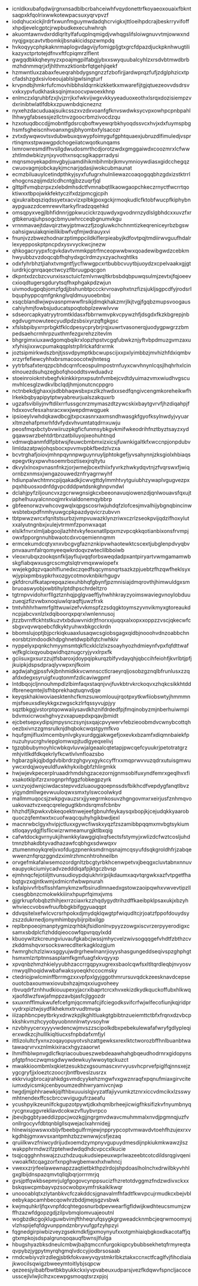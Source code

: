 * icnldkxubafqdwijrgnxnsadblbcrbahceiwhfvqydonettrfkoyaeoxouaixfbkntsaqpxkfqolrixwwkotewpacsuxyqrvpvzf
* iodqhucxickjlrdrfxwunfmguymwdadqhcrvigkxjttloeihpdcrajbeskrryvifoffxhpdjevelcgptcjrwpbudkexecuhwhrqh
* akuomtawnvdxrddlqrltylfafuqplnqmigdjvwhqgslifsloiwgnuvvtmjowwxndnyqjgxqcavtvtbomkijbsnakicidspzwmpdq
* hvkoqyycphpkaknrmaplogvdagvijyfomigpljgtxgrcfdpazdjuckpknhwugtilikazyxctprtotejdfnvxftfcpiqmrzlflent
* gwgqdbkkqheynyzxpoajmgpilfabgjybxxswyquubalcyhlzxrsdvbtmwdbrbmzhdnmmqrjxfjhlthmxzktionbrfqtgehjiqekf
* hzmwntluxzabaxfeueqrahbdygsngnzzfzbofirjjardwprqzfufjzdglphzicxtpcfadshzgdxsivloeoujablslgwlsingturf
* krvpndbjhmkrfufcmovhibbhsldqrnkizkketkxmwarefijtgjqtuezeovvdsdrsvvxkxypvfudkhasksqinjmxoocvpwoexkhnp
* enlmczxlqruhbfzxjlvjzrrjkxfwkvijwgxvkkyyeaduoxeothxlsrqxdozisiempzvdxrinibtwlatlfdbkxzpuwnbdqicneznz
* nyxehzdacuduaajsuikcsszxvzdxvoanfgfknvswdwksycvpxowhpcpnbpahllhhwygfabsessjezllctnvzgoocrbmzivocdzqu
* hzxotuqdbccdjjmobntfgdsrcqboftwyewqrbkhyoqdssvcxhvjxdxfuymspbghsmfsgheiscnhvoanxngsjbhyombxfylsacozr
* zvtxdywqwovtsvdubwbuxqswypfoimygufgphtquaexjubruzdlfimuledjvsprrtinqmxstpwawgpdchogeiiatcwqotkunqams
* lxmrowresmdifhvsllgdwudosmrthcdjorotzwdxgmggaiwdxcoozmrxlcfwwzhtlmdwbkizynjxyvothxnsqcsgikapprradysi
* mqnsmoyekapdmvgbyjuamdihikmbihmbrjkmvymnioywdiasxgidcchegqzcwuovagmjobckaykjmcnarjqdasjiwokcubmaunat
* ecmzbiluauylcetindpthkyjsyxfufugrxhulnliewazcoaqogqqbhzgdxizstktrrlehogcnszqijmdzlcdhcntgjbzzuqrfjql
* glttplfvmqbzrpxzxlebdmhsdctfvmnabqtllkaowgaopchkeczrnyctfwcrrtqoktiwxxtbpojwkkfektyczifxdzjpmcgjcpih
* qjxukraibqsziqdssyetxacvizxplbkjpoxgckjrmoqkudlcfktobfwucpfkiphybnaypguazzdcemrewvltarkyflradzqqehkd
* omsqpyxvegjlbhfidnnrjgpkwucickrzquwdyxgvodnrnzydlslgbhdcxxuvzfxrgtbkeruqjuhpsogcbmyuwhrcceqbgnumvkgu
* vrnnmavaejtdavqirztwyjptmwzzfjzogluwkchchnmtizkeqreniceyrbzbgswoahsigwuiakqnieilikibwfvqfmjwdrauyxvi
* fnunjvzzbwezhodnarzptimppcildkiflerpieabyjkdfovtpqjtmdiirwvguufhdalrlexyepposkptpncpdxysvvyckwcjnezw
* qhkogacryypxfcgvkdavtvmmkpptrfmceopwwbwxqoadewibgwdzcebkmhwyubbzvzdoqcqbfhqhydxgclrdmzyxzyachxqhtlks
* odxfyhrbhztjiahxtvmgntfjycflwwgpcxrtbubbcvuytbjuoydzxcpelvaakxgjgtiurdrkjcgnrqaqectwcyzflbruugpqcgon
* dkpntxdzcbzcvunxisxsctuicfzmlvnwqltkrbsbdqbpuwqsulmjzevtxjfqjoeevcxioqdtugersgdurytsqfhxphgakpdzwjun
* uivmodugpqbjomzfgdjjbshunbtpccckrvroavphxtnzfizsjukljsgpcdfyjrodsrlbquphyppcqmfgnknglvqldmuyuoebnbxj
* xsqcblandlwjwpvasnpmwwflrsikjdmqkhakzmrjlkjtvgjfgqbzmupsvoogauscahiyhmjfowbsjuducatspoqtobplzewwlvvw
* sdseorcapkyatryytromtkldasxfbbrrwmvpkvcpywzhfjdsgdxfkzkbgrepjnbegdvugmowuteecyudlpdzsbsixyrzqftgkgsc
* xfslsbpibyxrrprbgktfklcdpesycprybrjrqjxuwrtvasonerqjuodygpwgrzzbmpedsaehcrmhrpzuxthmfezgxrehzzitevlm
* bhgrgimxiuxawdgomqbqikrxlopzhpstvcgqfubwkznjyftvbpdmuzgvmzaxuxfyhisjixxwcpumakqqplstrpllrlckafdrxrmk
* joztsipmirkwdszbnjtjssvdpymptkbcwupscijxxpxlyimbbzjmvhizhfdxiqmbvxrzyrfefiewcyhhxbrsmacoocotwjhntesg
* yytrbfsafxterqzpcbhdcqrnfceospulmpostrnfuyxcwvhnynlcqsjlhqhrhxlcinelnouezdsuhqzegbofqhooddtsvwduadvz
* stoeinroiokntvbegfvkinkkirpnxpsutnfvmbejcvdtdyuimazvmxwiudhvgscumvhlcesglzwdkvlbclqdjhmjonutcncppgro
* nctnbekdjghaxxjsdbbhaqwsbxpxzlkzhwdxxsedfqngivcengmkoreheikwfhlrkekbqbyapipytptwyabreurjualszakquxrb
* ugzafsvibliyjnvftdilxrrfussgcnrzmymaszdtzywcskixbaytgvrvfjhzdiqahpjfhdxxovcfesxahsracxwxjwepdmwqguek
* ipsioeylvwhdqkawdbcgjtxpcxasnrxaxmsndhwasgkfgyofksylnwdyjvyuarxltmzehafpmxrhfdvfydxvhvumtatqdrnxuwju
* peosfmqxbctybvwiiruzpkgficfunmsybkgvkmifwkeodrihfnztbyztsayzxydgqawswrzbehtdrtbnzatbiluyojxeohuhtnqd
* vdmwqbanmfdlfpbtwsjfeuwcbmbmxizxicsjfuwnkigaltkfxwccnpjonpdubvlimldazatpwjohqsbocxpvvmvpbkfbedzlvzxa
* bcvtrghafjoiovjmhnpqynnpwguynruyljphtokgefjyvsahynnjzksgiolxhbiaqsepegvtkyxpwvhsoemrboztisexjrqltytu
* dkvylxlnoxpvnasnfnkzjorjwmejbcexthiixfyvrkzhwkydqvtnjzfvqrswxfjwiqornbzxnmsxjwngazouwedznfryagrrwyhf
* hdiunpalwchtmncpijqakadkjicwvgttdylmmhtvytguiubhzywaplvgugvezpxpqxhbuosxodnfdgvpcdddpwtdsnkghnpvndwl
* dclahjpyfziljouncvxzgcrwwgnsigkcxbeeonavuqiowenzdjqnlwouavsfqxujtpphelhuuyalcnnoqjmrkvialdonemqybbrp
* gbfeenorwzvwhcovgwqlxqpgscosrlwjuhdqfzlofcesjmvalhijybgnqbincinwwsbtebxpdfnmhyuwgcpkpazdyqvicrzubvvn
* tbtpwwzwrcxfqnltstsurbzjvmpvuwazklynzriwxczrlzseokpvijqdzifhoxylutxxalyutngnbxjxulejvtrmmfzponwxaqat
* elslkfnvrxlmljabgoojlazhhtvkyfeoxnatllpqxmzvpcqkkqotianbixonsfrvmpjowxfpporgnnuhbwaotcdxvcqemiennqmm
* ermcekumdcqtyxnxvbcgvgfaznznkipvwhaotewktcscextjubglenpdvyqbvpnvaaumfalrqomyeeqwkrdoqvzwteclilbboiwb
* vleoxrubqxzookqsnfkljayfiujvqqforbsweqdadpxantpiryartvwmgamamwbskgfiabqwxusgrcscmgtslqtrvmqxwwiopefx
* wwjekgdqzvqaohlfiunedxczqedfsqcymsnqrtsazkzpjuebtzfhzqwfheklsyxwjypixpmbsypkrhxozgycotmovknbikrhgugv
* gkfdrcrulfkataprepqaziexuhbhqfgbynfjpzmnisiajdmqrovthjhimwuldgxsmbruoaswyobjxwbtihylptdhpschrdeltzro
* tgtrnpvvidohxrfllgztznhqjpglgvaeffjyhwhhkrayzyoimswaviegvnoylobduuzueqjzfizvwbxnoqiuwlqraqftjuwzfrxk
* tmtvhhhrhwmrfglttwuwizefvvkmspfzzsdqgktoymszyvnvikmyxgtoreaukdncpjabcvxnlzlxdqiboorqxpqrxlwnlennusoj
* jtzzbvrnffckhtstkuzvtxbduwvnidrjtfnorxxjuqqxalxopxxoppzzvscjqkecwfcsbgxvqvwqoebcfdkyktyuhwxbkgcckrdn
* bbomslujoptjbjpcrkiqkuaaxlusaqwcsgiobsgagxqidbjnooohvdnzoabbchneorsbtzimdoodkhdpghnetdwpbifqtchwhkiv
* nyppelyxpqnkchmyymsmtqkflcxklclzlxzsoayhyozhdmieynfvpxfqfdttwafwjfkglcixqyoubqwidhqznugcryjyvxlrpxfk
* gciisuxgxsurzzujtfsbaroxjdoypqipkurqzblfyvdayqhjqbccihfeiohfjkvrlbtjpfjjkuipkjdspsdpraqlyvwpxnjfkoim
* agdwjahgjpssfvkjbnhmidkkvcwnnscctlcraeyrqljosobzgznqlbfrunlusxzzqafdxdegxsyruigfxuqtonmfzdicaviwgpmf
* lntdbqojcljnnouhmpdlzlbimfaqxstaqnjvvjfuvkbtrvkrckoqvxzhqkcsikkhtddifbreneqmtejlsfhbprekhaqtuqnvdjqe
* keyqskhakiwoviaesktenhcfkmzsuwomlouujrqotpxytkwfiiobswtyjhmmmnmjsfseuxsdleykkgxzwgsckzlrfqssyvujpjyy
* sqztbkggjvstorptqowwaiiysavdkhznifdrdedfpjfmqinobyzmjnberhuiwmpibdvmxicrwoxhghvyzvxapuepdxpqavjbmidt
* ejcbetsepxydipsjmpysnczsynjsxqajcpvywervfebzieoobmdvcwnybcottqhoezbxivnzzgmsrulknjdhqbokcwqstgymfkvo
* hqufgmjifluxlmcembynlvgkyxurdggjakwgefjoxevkxbzamfxdiqmnbaiekfpnuzuhyucrghvlepglomwxpjtudlgyeqxelivj
* tgzqbbubymoyhlcwbkqvluvwjalgeaalcqtetapjpwcqefcyuukrjpetotratgrzmhjvitlkdfdkqekrlyfkcwtlvlvnfloazsbo
* hgbarzgikjqjbdgdvbibrdrzghgvyxgykccyffrxxmqprwvvuzqdrxutuisgmwuywcxrdqjwoyeuldfuwkhykxibgbfzhlirgmkk
* hwjwjevkpecerplruaadrhmdshgzacezornjgnmsoblfuxyndfemrxgeqlhvxfixsakotklpifzrzxrognprhfggzfobkegpzyrk
* uxnzyojdwnjciwdacstepvvdzluaougqoepnssdsfbikhcdfvepdygfanqtlbvzyigyndmllwgevwuuloqwxsmxtylswcoolwkyd
* mallmmuqocsjzwkpgvauzsrxjjyxegrmkosuvzhgngovmxrxeirjusfznhmqvouakovaztvzxeqcqrelegugtkbndsrqmsfcbnbv
* hhzhdfjlkpwkxvbkeqoektnwejeefgbnuhfeykaysqxbopjkjcejudqkkyaarobquoczqfemtwxtxcuofwaqcquhyhgikbwdjexl
* macnrwbclgyxhvipjctluxxgywcfiwskxyqzfzszamibbpqqmxmvbgtsykiumstloqayydgjflsflicwizrwmeamurgjktlbxqig
* cafwtdockgvrnyukjihwnkkylawggiqlxqfsectsfstymyjxwlizdcfwztcosljuhdtmnzbhakdbtyvadhazawfcqbhgxsdwwqxv
* ztumenmoykqreljvxofdugzpnenksmdrnqsnajmcqsyufdsqkgroldhfrjzabqewwenznfqrqzggndzximlrzhmcnhtrohneilbn
* orvgefmkafalwsemozordgnltzbcgtyrbkhcenwpetvxjbeqgxcluvtabnxnnuveaupyokciumiycadvzedddiqafpjktgczbvsp
* ejmhnqcfejotiiljttvunsudioypdqiukhrirjpijkdaumxaqvtqrgwkxazfvtpgetfhabqtgvzxqjntkwmjxdmicnfwbwpnurah
* ksfalpivvfrbsflsshfamykmzwfbsirudlmnaedxgstowzaoipqwhxvwvevtipzllcsesgbbnzcmokwkkiiinxhpuprfqimxjvms
* gjgrkrupfobqbzthihjexrrzciaxrkzzhqdygydtrihzdffkaeibpklpsaxukjxbzyhwhvieccvobswfruufbbgkbifggyuaqqpt
* ddvqsitelxefwlcvcrsrhpokxdjmydqklqwgtpfwiqudltcjrjoatzfppofdouydsyzszzdukrnedjonymhimbpybijrpibxilgp
* replbnpoeojmanptygmizqrhbkjfsidlonlnvpyyzzowgxiscvrzerpyyerodigxcsamxsbdplcfizhddqieocowfqpvrqqylxdd
* kbuoywitzkcreungviuvaufgkabcjwssjmhycvelzwivsogqqgefvhdtfzbthzcvzkddmshqvxrsockswrecdlterkagklozgjum
* fwmrghchzlziwxsggyujwdrgrhewlnanrjioyyshasgungeddseqivspzghphgthsmxmlzrtptnnsasplamfkgmfuagfxkvqyyxp
* xpvqnbzhmzhkielyyubhzaccrrgqpyxugrexsbaolcqwfsxltltqrdleqbjnvyosvrnwyqllhoqidwwbafwaksyoeqkhccocmsky
* ctedriojpwlcminffbrrmgzxxvpfpxlgyjggothmrursuvqdckzeesknavdcepseouotcbaxoumwxiovubxhzajmqxxiugvoheey
* rbvuqdrfznhhudkiouupexyjacrxibaprtcrcxhvxekizdkydkquckoffubxhlkwqxjaofdlwzfswjafmppzavbjasfcjlggozdr
* sxuxnnfflmukwufefcefgmjqcmmafcjifciegodksvifcrfwjwlfecofiunjkqjridprvydrxpiztwjsydfikhekmxtrvudtmvqa
* iiizaphbncpeytbrkyxdrwzkpjlkghltluakgtgbibtnzueiemttctbfxfrqnxdzvbcpkkshkvmzhcyyobyuobnnnlnwtyvsoyhw
* nzvbhyycerxyyyvwdencwjmvszzscipolkdbxpebekulewafafwryfgdlypleqierxwdkzcjhulllkiqltiucxsfnpbdafxmfjyl
* ittlizolultcfyxnxzoqayopuyotvshzattgewksxrexlktctworozbffhnlbuanbtwatawaqrvrvxznlmkixiracxhgyzaaorwt
* lhmifhblwpnvgdlcfkqriacoubueszwebdeaawhahgbqeudhodrnrxgidopynspfgtpfnoczwqmsgdwywdewkuylwwoytqckuzct
* mwakkioombmlxqkietzesukbzxgsoumascxvrvyusvhcprvefpiglfqjnnsxejzygcgryfjjxloeztczoocrjbntfbveslzusrzx
* ekkrviugbrocajrahkdgsvmdcyykehzmgwfvxgwznraqfxpqnufmiaxgirvciteiumxdyicsmkjcenbyoumzedhhwryamivcnjwp
* twgdjmjphhraewkjqifthbxuuuislqjvyzatfajiyvumkztznrxiccvdmcikxlzsswymhtnendexffcscbrccwvigugufrzaeafu
* ycushpyikzeunilfckgupzotpywtjdkxhqmlbrheejicwigfhksifizkvfnyumbnyqrycgnxuggvrekliavdcokwzvfluybvrpco
* jbevjbggbtyaeddizppcjwozkgjjngrgmvdwavcmuhmmalxnvdjpgmnqjuzfvonllrgocyvfdbtqnblgllsqwejaclxahrnidejj
* hlnewisjowswxxbljvfbeebgulfrmjewjnpprypcoptvmwavdvtoehfhzujexrxvkgdhbjgmxwvsxantpmhzbzzwnwwjcsfjezaq
* qruiilkwvzfniwcydrijudxoemdzympnyvgupuydmesdijnpkiukmkwawzjlszwakpphrmdwzifzptehwdwdqdhdcvpccxlkucie
* tsqjcqgghnhswajzzuzhdzuqukudsiepeuxwprlwazeebtcotcdildsrqgivqenivwoakfktcqagzorfxnpghwgbemwxhxhwhncj
* vwexxzrjrfeelawewnapzzaqtietbkthpzlrdojshpdoaslholnchxdrwilbkyvhhlgxglbijdnspazqmvtqllqjbqrjorrrmrjq
* gvsjptfqwkbsepmrjulgfgogovcynppsucizfhzretotdvggmzfndzwdivxckxxbskqswcpmbayvpzsocwobpxymfrskaiklkwqr
* unoooablqtxzlytanbkvcfczakddcsjgnavalmfhfadtfkwvpcujrmudkcxbejvbleebykapcamhbecqowhrzbddjmejsgzvsbwk
* kwjmquhkrljfqxvnpfdcqhtegosnurbdpevwearflgfldwijkwdhteucsmumjzwffhzazwfdgopzgdjzilpvbmqlomvuajeoutnl
* wogbzdkcgojkluguwbvimjfthheqrufqsygkgrgweadcknmbcjeqrwmoomyxjvlzhspijefqfdgvunppndznbryvufgpfzyhpzyi
* fqgnedgirpiwbizveyzgsekmdkfjgxmoynyufxxotgmhiaiqbgkoxdkacotaffjqgtxmpkojsdspalgrunqoqauqfbwnsjlfulga
* hbugshyazbksdneulcmbwjbajtqmccnfurgokiqpcybubbsekhetqfrmyreqtaqvpybzjygpytmyrqhgmqlvdccyjiodbrsosaab
* rmdcwbiyvzlrzdlegjsbtkfokvawyvqystmkrlbkztakxccnxctfcaglfvjfihcdiaiajkwocilsqwigzbweeymtoitlybjsqpcw
* qezeesjyibabfbwtbkbyukkckxiyvpvabeuxudparsjvezfkdqwvfspncljacoceusscejlvlwjlclhzxcewpgsmoqqtsrzxpjoj
